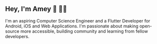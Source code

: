 ## Hey, I'm Amey :wave:  :man_technologist:

I'm an aspiring Computer Science Engineer and a Flutter Developer for Android, iOS and Web Applications. I'm passionate about making open-source more accessible, building community and learning from fellow developers.
